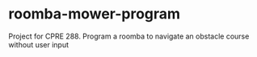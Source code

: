 # roomba-mower-program
 Project for CPRE 288. Program a roomba to navigate an obstacle course without user input
